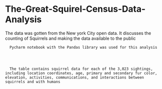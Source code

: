 # The-Great-Squirel-Census-Data-Analysis


The data was gotten from the New york City open data. It discusses the counting of Squirrels and making the data available to the public


      Pycharm notebook with the Pandas library was used for this analysis
      
      
      
      
      The table contains squirrel data for each of the 3,023 sightings, including location coordinates, age, primary and secondary fur color, elevation, activities, communications, and interactions between squirrels and with humans
